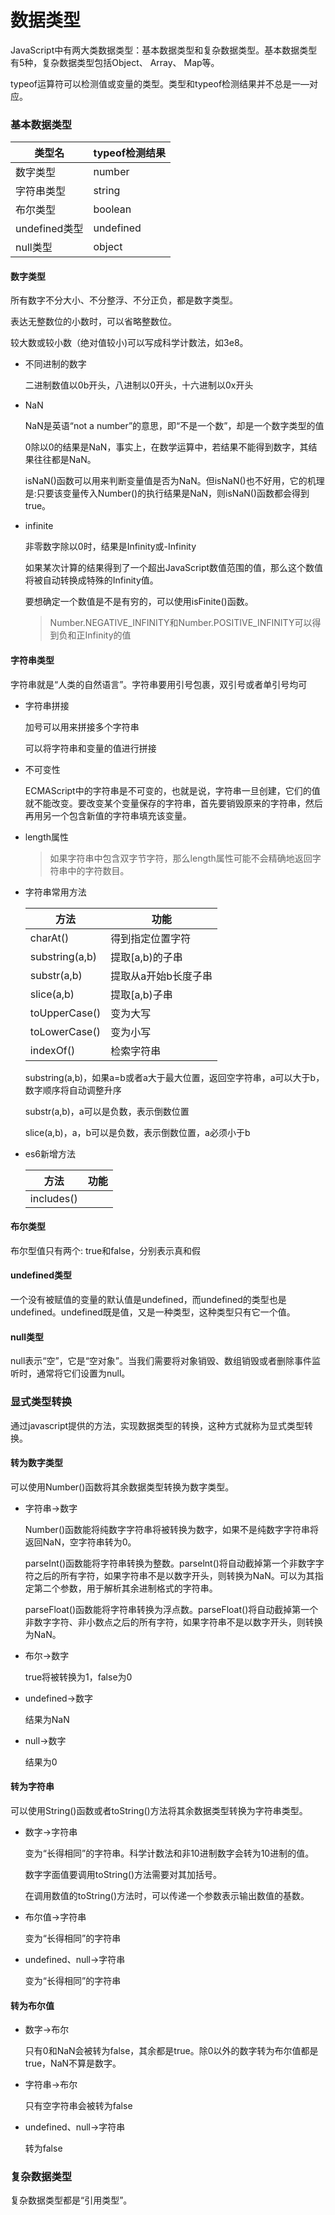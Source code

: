 # 数据类型

JavaScript中有两大类数据类型：基本数据类型和复杂数据类型。基本数据类型有5种，复杂数据类型包括Object、 Array、 Map等。

typeof运算符可以检测值或变量的类型。类型和typeof检测结果并不总是一—对应。

### 基本数据类型

| 类型名        | typeof检测结果 |
| ------------- | -------------- |
| 数字类型      | number         |
| 字符串类型    | string         |
| 布尔类型      | boolean        |
| undefined类型 | undefined      |
| null类型      | object         |

#### 数字类型

所有数字不分大小、不分整浮、不分正负，都是数字类型。

表达无整数位的小数时，可以省略整数位。

较大数或较小数（绝对值较小)可以写成科学计数法，如3e8。

* 不同进制的数字

  二进制数值以0b开头，八进制以0开头，十六进制以0x开头

* NaN

  NaN是英语“not a number”的意思，即“不是一个数”，却是一个数字类型的值

  0除以0的结果是NaN，事实上，在数学运算中，若结果不能得到数字，其结果往往都是NaN。

  isNaN()函数可以用来判断变量值是否为NaN。但isNaN()也不好用，它的机理是:只要该变量传入Number()的执行结果是NaN，则isNaN()函数都会得到true。

* infinite

  非零数字除以0时，结果是Infinity或-Infinity

  如果某次计算的结果得到了一个超出JavaScript数值范围的值，那么这个数值将被自动转换成特殊的Infinity值。
  
  要想确定一个数值是不是有穷的，可以使用isFinite()函数。
  
  > Number.NEGATIVE_INFINITY和Number.POSITIVE_INFINITY可以得到负和正Infinity的值

#### 字符串类型

字符串就是“人类的自然语言”。字符串要用引号包裹，双引号或者单引号均可

* 字符串拼接

  加号可以用来拼接多个字符串

  可以将字符串和变量的值进行拼接

* 不可变性

  ECMAScript中的字符串是不可变的，也就是说，字符串一旦创建，它们的值就不能改变。要改变某个变量保存的字符串，首先要销毁原来的字符串，然后再用另一个包含新值的字符串填充该变量。

* length属性

  > 如果字符串中包含双字节字符，那么length属性可能不会精确地返回字符串中的字符数目。

* 字符串常用方法

  | 方法           | 功能                 |
  | -------------- | -------------------- |
  | charAt()       | 得到指定位置字符     |
  | substring(a,b) | 提取[a,b)的子串      |
  | substr(a,b)    | 提取从a开始b长度子串 |
  | slice(a,b)     | 提取[a,b)子串        |
  | toUpperCase()  | 变为大写             |
  | toLowerCase()  | 变为小写             |
  | indexOf()      | 检索字符串           |

  substring(a,b)，如果a=b或者a大于最大位置，返回空字符串，a可以大于b，数字顺序将自动调整升序

  substr(a,b)，a可以是负数，表示倒数位置

  slice(a,b)，a，b可以是负数，表示倒数位置，a必须小于b
  
* es6新增方法

  | 方法       | 功能 |
  | ---------- | ---- |
  | includes() |      |

#### 布尔类型

布尔型值只有两个: true和false，分别表示真和假

#### undefined类型

一个没有被赋值的变量的默认值是undefined，而undefined的类型也是undefined。undefined既是值，又是一种类型，这种类型只有它一个值。

#### null类型

null表示“空”，它是“空对象”。当我们需要将对象销毁、数组销毁或者删除事件监听时，通常将它们设置为null。

### 显式类型转换

通过javascript提供的方法，实现数据类型的转换，这种方式就称为显式类型转换。

#### 转为数字类型

可以使用Number()函数将其余数据类型转换为数字类型。

* 字符串->数字

  Number()函数能将纯数字字符串将被转换为数字，如果不是纯数字字符串将返回NaN，空字符串转为0。

  parseInt()函数能将字符串转换为整数。parselnt()将自动截掉第一个非数字字符之后的所有字符，如果字符串不是以数字开头，则转换为NaN。可以为其指定第二个参数，用于解析其余进制格式的字符串。

  parseFloat()函数能将字符串转换为浮点数。parseFloat()将自动截掉第一个非数字字符、非小数点之后的所有字符，如果字符串不是以数字开头，则转换为NaN。

* 布尔->数字

  true将被转换为1，false为0

* undefined->数字

  结果为NaN

* null->数字

  结果为0

#### 转为字符串

可以使用String()函数或者toString()方法将其余数据类型转换为字符串类型。

* 数字->字符串

  变为“长得相同”的字符串。科学计数法和非10进制数字会转为10进制的值。

  数字字面值要调用toString()方法需要对其加括号。

  在调用数值的toString()方法时，可以传递一个参数表示输出数值的基数。

* 布尔值->字符串

  变为“长得相同”的字符串

* undefined、null->字符串

  变为“长得相同”的字符串

#### 转为布尔值

* 数字->布尔

  只有0和NaN会被转为false，其余都是true。除0以外的数字转为布尔值都是true，NaN不算是数字。

* 字符串->布尔

  只有空字符串会被转为false

* undefined、null->字符串

  转为false

### 复杂数据类型

复杂数据类型都是“引用类型”。